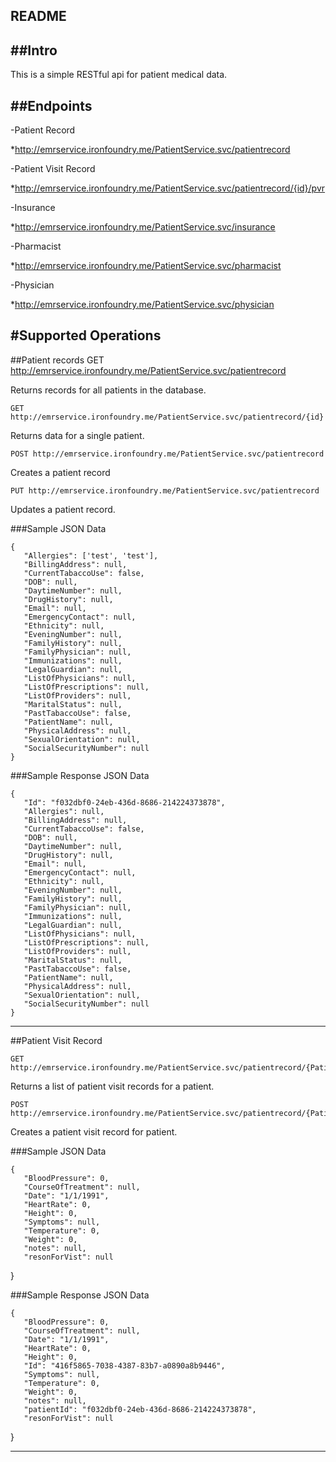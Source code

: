README
---------------

##Intro
-----
This is a simple RESTful api for patient medical data.

##Endpoints
-------
-Patient Record

  *http://emrservice.ironfoundry.me/PatientService.svc/patientrecord

-Patient Visit Record

  *http://emrservice.ironfoundry.me/PatientService.svc/patientrecord/{id}/pvr

-Insurance

  *http://emrservice.ironfoundry.me/PatientService.svc/insurance

-Pharmacist

  *http://emrservice.ironfoundry.me/PatientService.svc/pharmacist

-Physician

  *http://emrservice.ironfoundry.me/PatientService.svc/physician


#Supported Operations
---------
##Patient records
    GET http://emrservice.ironfoundry.me/PatientService.svc/patientrecord

Returns records for all patients in the database.

    GET http://emrservice.ironfoundry.me/PatientService.svc/patientrecord/{id}

Returns data for a single patient.

    POST http://emrservice.ironfoundry.me/PatientService.svc/patientrecord

Creates a patient record

    PUT http://emrservice.ironfoundry.me/PatientService.svc/patientrecord

Updates a patient record.

###Sample JSON Data

    {
       "Allergies": ['test', 'test'],
       "BillingAddress": null,
       "CurrentTabaccoUse": false,
       "DOB": null,
       "DaytimeNumber": null,
       "DrugHistory": null,
       "Email": null,
       "EmergencyContact": null,
       "Ethnicity": null,
       "EveningNumber": null,
       "FamilyHistory": null,
       "FamilyPhysician": null,
       "Immunizations": null,
       "LegalGuardian": null,
       "ListOfPhysicians": null,
       "ListOfPrescriptions": null,
       "ListOfProviders": null,
       "MaritalStatus": null,
       "PastTabaccoUse": false,
       "PatientName": null,
       "PhysicalAddress": null,
       "SexualOrientation": null,
       "SocialSecurityNumber": null
    }

###Sample Response JSON Data

    {
       "Id": "f032dbf0-24eb-436d-8686-214224373878",
       "Allergies": null,
       "BillingAddress": null,
       "CurrentTabaccoUse": false,
       "DOB": null,
       "DaytimeNumber": null,
       "DrugHistory": null,
       "Email": null,
       "EmergencyContact": null,
       "Ethnicity": null,
       "EveningNumber": null,
       "FamilyHistory": null,
       "FamilyPhysician": null,
       "Immunizations": null,
       "LegalGuardian": null,
       "ListOfPhysicians": null,
       "ListOfPrescriptions": null,
       "ListOfProviders": null,
       "MaritalStatus": null,
       "PastTabaccoUse": false,
       "PatientName": null,
       "PhysicalAddress": null,
       "SexualOrientation": null,
       "SocialSecurityNumber": null
    }

----------------------------------
##Patient Visit Record

    GET http://emrservice.ironfoundry.me/PatientService.svc/patientrecord/{PatientID}/pvr

Returns a list of patient visit records for a patient.

    POST http://emrservice.ironfoundry.me/PatientService.svc/patientrecord/{PatientID}/pvr

Creates a patient visit record for patient.

###Sample JSON Data

    {
       "BloodPressure": 0,
       "CourseOfTreatment": null,
       "Date": "1/1/1991",
       "HeartRate": 0,
       "Height": 0,
       "Symptoms": null,
       "Temperature": 0,
       "Weight": 0,
       "notes": null,
       "resonForVist": null
   }

###Sample Response JSON Data

    {
       "BloodPressure": 0,
       "CourseOfTreatment": null,
       "Date": "1/1/1991",
       "HeartRate": 0,
       "Height": 0,
       "Id": "416f5865-7038-4387-83b7-a0890a8b9446",
       "Symptoms": null,
       "Temperature": 0,
       "Weight": 0,
       "notes": null,
       "patientId": "f032dbf0-24eb-436d-8686-214224373878",
       "resonForVist": null
   }

--------------------------------------- 
